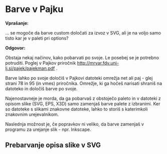 # Barve v Pajku

**Vprašanje:**

... se mogoče da barve custom določati za izvoz v SVG, ali je na voljo samo tisto kar je v paleti pri options?

**Odgovor:**

Obstaja nekaj načinov, kako pobarvati po svoje. Le posebej se je potrebno potruditi.
Poglej v Pajkov priročnik http://mrvar.fdv.uni-lj.si/pajek/pajekman.pdf .

Barve lahko po svoje določiš v Pajkovi datoteki omrežja net ali paj - glej strani 78 in 95 (in vmes) priročnika. Omrežje, ki ga hočeš narisati shraniš na datoteko in določiš barve po svoje. 

Najenostavneje je morda, da ga pobarvaš z obstoječo paleto in v datoteki z opisom slike (SVG, EPS, X3D) samo zamenjaš barve palete z izbranimi. Ker so datoteke s slikami znakovne datoteke, lahko to storiš s katerimkoli znakovnim urejevalnikom.

Naslednja možnost je, če popravkov ni veliko, da barve zamenjaš v programu za urejanje slik - npr. Inkscape.

## Prebarvanje opisa slike v SVG


